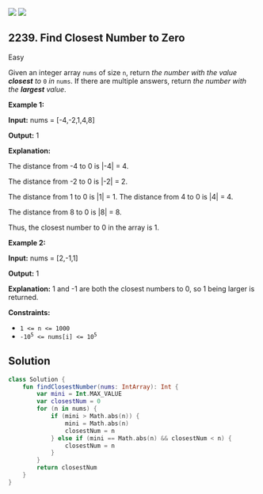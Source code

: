 [![](https://img.shields.io/github/stars/javadev/LeetCode-in-Kotlin?label=Stars&style=flat-square)](https://github.com/javadev/LeetCode-in-Kotlin)
[![](https://img.shields.io/github/forks/javadev/LeetCode-in-Kotlin?label=Fork%20me%20on%20GitHub%20&style=flat-square)](https://github.com/javadev/LeetCode-in-Kotlin/fork)

## 2239\. Find Closest Number to Zero

Easy

Given an integer array `nums` of size `n`, return _the number with the value **closest** to_ `0` _in_ `nums`. If there are multiple answers, return _the number with the **largest** value_.

**Example 1:**

**Input:** nums = [-4,-2,1,4,8]

**Output:** 1

**Explanation:** 

The distance from -4 to 0 is \|-4\| = 4. 

The distance from -2 to 0 is \|-2\| = 2. 

The distance from 1 to 0 is \|1\| = 1. The distance from 4 to 0 is \|4\| = 4. 

The distance from 8 to 0 is \|8\| = 8. 

Thus, the closest number to 0 in the array is 1. 

**Example 2:**

**Input:** nums = [2,-1,1]

**Output:** 1

**Explanation:** 1 and -1 are both the closest numbers to 0, so 1 being larger is returned. 

**Constraints:**

*   `1 <= n <= 1000`
*   <code>-10<sup>5</sup> <= nums[i] <= 10<sup>5</sup></code>

## Solution

```kotlin
class Solution {
    fun findClosestNumber(nums: IntArray): Int {
        var mini = Int.MAX_VALUE
        var closestNum = 0
        for (n in nums) {
            if (mini > Math.abs(n)) {
                mini = Math.abs(n)
                closestNum = n
            } else if (mini == Math.abs(n) && closestNum < n) {
                closestNum = n
            }
        }
        return closestNum
    }
}
```